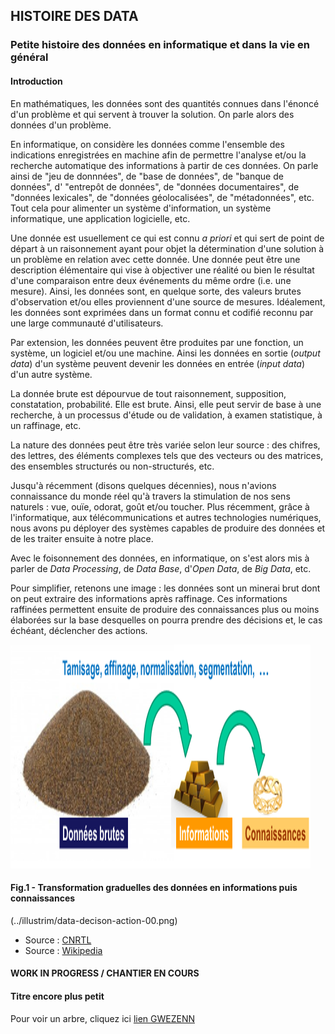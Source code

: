 ## HISTOIRE DES DATA
### Petite histoire des données en informatique et dans la vie en général

#### Introduction
En mathématiques, les données sont des quantités connues dans l'énoncé d'un problème et qui servent à trouver la solution. 
On parle alors des données d'un problème.

En informatique, on considère les données comme l'ensemble des indications enregistrées en machine afin de permettre l'analyse et/ou la recherche automatique des informations à partir de ces données. 
On parle ainsi de "jeu de donnnées", de "base de données", de "banque de données", d' "entrepôt de données", de "données documentaires", de "données lexicales", de "données géolocalisées", de "métadonnées", etc.
Tout cela pour alimenter un système d'information, un système informatique, une application logicielle, etc.

Une donnée est usuellement ce qui est connu _a priori_ et qui sert de point de départ à un raisonnement ayant pour objet la détermination d'une solution à un problème en relation avec cette donnée. 
Une donnée peut être une description élémentaire qui vise à objectiver une réalité ou bien le résultat d'une comparaison entre deux événements du même ordre (i.e. une mesure).
Ainsi, les données sont, en quelque sorte, des valeurs brutes d'observation et/ou elles proviennent d'une source de mesures.
Idéalement, les données sont exprimées dans un format connu et codifié reconnu par une large communauté d'utilisateurs.

Par extension, les données peuvent être produites par une fonction, un système, un logiciel et/ou une machine. Ainsi les données en sortie (_output data_) d'un système peuvent devenir les données en entrée (_input data_) d'un autre système.

La donnée brute est dépourvue de tout raisonnement, supposition, constatation, probabilité. Elle est brute. Ainsi, elle peut servir de base à une recherche, à un processus d'étude ou de validation, à examen statistique, à un raffinage, etc.

La nature des données peut être très variée selon leur source : des chifres, des lettres, des éléments complexes tels que des vecteurs ou des matrices, des ensembles structurés ou non-structurés, etc.

Jusqu'à récemment (disons quelques décennies), nous n'avions connaissance du monde réel qu'à travers la stimulation de nos sens naturels : vue, ouïe, odorat, goût et/ou toucher. Plus récemment, grâce à l'informatique, aux télécommunications et autres technologies numériques, nous avons pu déployer des systèmes capables de produire des données et de les traiter ensuite à notre place.

Avec le foisonnement des données, en informatique, on s'est alors mis à parler de _Data Processing_, de _Data Base_, d'_Open Data_, de _Big Data_, etc. 

Pour simplifier, retenons une image : les données sont un minerai brut dont on peut extraire des informations après raffinage. Ces informations raffinées permettent ensuite de produire des connaissances plus ou moins élaborées sur la base desquelles on pourra prendre des décisions et, le cas échéant, déclencher des actions.

![Raffinage des données](../illustrim/data-process-fine-tuning.png)
#### Fig.1  - Transformation graduelles des données en informations puis connaissances

(../illustrim/data-decison-action-00.png)



- Source : [CNRTL](https://www.cnrtl.fr/definition/donn%C3%A9e)
- Source : [Wikipedia](https://fr.wikipedia.org/wiki/Donn%C3%A9e)




#### WORK IN PROGRESS / CHANTIER EN COURS
#### Titre encore plus petit

Pour voir un arbre, cliquez ici [lien GWEZENN](https://fr.wikipedia.org/wiki/Arbre)

